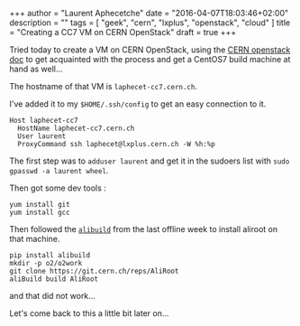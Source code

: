 +++
author = "Laurent Aphecetche"
date = "2016-04-07T18:03:46+02:00"
description = ""
tags = [ "geek", "cern", "lxplus", "openstack", "cloud" ]
title = "Creating a CC7 VM on CERN OpenStack"
draft = true
+++

Tried today to create a VM on CERN OpenStack, using the [CERN openstack doc](https://clouddocs.web.cern.ch/clouddocs) to get acquainted with the process and
 get a CentOS7 build machine at hand as well...

The hostname of that VM is `laphecet-cc7.cern.ch`.

I've added it to my `$HOME/.ssh/config` to get an easy connection to it.

```
Host laphecet-cc7
  HostName laphecet-cc7.cern.ch
  User laurent
  ProxyCommand ssh laphecet@lxplus.cern.ch -W %h:%p
```

The first step was to `adduser laurent` and get it in the sudoers list with `sudo gpasswd -a laurent wheel`.

Then got some dev tools :

```
yum install git
yum install gcc
```

Then followed the [`alibuild`](https://indico.cern.ch/event/508147/session/5/contribution/7/attachments/1250734/1844016/2016-offline-week-alibuild.pdf) from the last offline week to install aliroot on that machine.

```
pip install alibuild
mkdir -p o2/o2work
git clone https://git.cern.ch/reps/AliRoot
aliBuild build AliRoot
```

and that did not work...

Let's come back to this a little bit later on...
